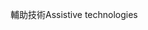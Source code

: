 <span data-ttu-id="a55a1-101">輔助技術</span><span class="sxs-lookup"><span data-stu-id="a55a1-101">Assistive technologies</span></span>